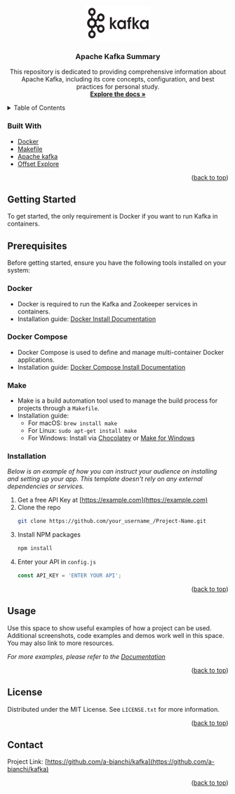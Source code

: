 <div id="top"></div>


<!-- PROJECT LOGO -->
<br />
<div align="center">
  <a href="https://github.com/a-bianchi/kafka">
    <img src="images/logo.png" alt="Logo" width="150" height="80">
  </a>

  <h3 align="center">Apache Kafka Summary</h3>

  <p align="center">
    This repository is dedicated to providing comprehensive information about Apache Kafka, including its core concepts, configuration, and best practices for personal study.
    <br />
    <a href="https://github.com/a-bianchi/kafka"><strong>Explore the docs »</strong></a>
    <br />
  </p>
</div>



<!-- TABLE OF CONTENTS -->
<details>
  <summary>Table of Contents</summary>
  <ol>
    <li>
      <a href="#about-the-project">About The Repository</a>
      <ul>
        <li><a href="#built-with">Built With</a></li>
      </ul>
    </li>
    <li>
      <a href="#getting-started">Getting Started</a>
      <ul>
        <li><a href="#prerequisites">Prerequisites</a></li>
        <li><a href="#installation">Installation</a></li>
      </ul>
    </li>
    <li><a href="https://github.com/a-bianchi/kafka/blob/master/WHAT_IS_KAFKA_EN.md">What is apache Kafka?</a></li>
	<li><a href="https://github.com/a-bianchi/kafka/blob/master/WHAT_IS_KAFKA_ES.md">Que es apache Kafka?</a></li>
  <li><a href="https://github.com/a-bianchi/kafka/tree/master/implementation-example/kafka-twitter-nestjs">Example with Nestjs</a></li>
    <li><a href="#contact">Contact</a></li>
  </ol>
</details>


### Built With

* [Docker](https://www.docker.com/)
* [Makefile](https://www.gnu.org/software/make/manual/make.html)
* [Apache kafka](https://kafka.apache.org/)
* [Offset Explore](https://www.kafkatool.com/)

<p align="right">(<a href="#top">back to top</a>)</p>



<!-- GETTING STARTED -->
## Getting Started

To get started, the only requirement is Docker if you want to run Kafka in containers.

## Prerequisites

Before getting started, ensure you have the following tools installed on your system:

### Docker
- Docker is required to run the Kafka and Zookeeper services in containers.
- Installation guide: [Docker Install Documentation](https://docs.docker.com/get-docker/)

### Docker Compose
- Docker Compose is used to define and manage multi-container Docker applications.
- Installation guide: [Docker Compose Install Documentation](https://docs.docker.com/compose/install/)

### Make
- Make is a build automation tool used to manage the build process for projects through a `Makefile`.
- Installation guide:
    - For macOS: `brew install make`
    - For Linux: `sudo apt-get install make`
    - For Windows: Install via [Chocolatey](https://chocolatey.org/packages/make) or [Make for Windows](http://gnuwin32.sourceforge.net/packages/make.htm)


### Installation

_Below is an example of how you can instruct your audience on installing and setting up your app. This template doesn't rely on any external dependencies or services._

1. Get a free API Key at [https://example.com](https://example.com)
2. Clone the repo
   ```sh
   git clone https://github.com/your_username_/Project-Name.git
   ```
3. Install NPM packages
   ```sh
   npm install
   ```
4. Enter your API in `config.js`
   ```js
   const API_KEY = 'ENTER YOUR API';
   ```

<p align="right">(<a href="#top">back to top</a>)</p>



<!-- USAGE EXAMPLES -->
## Usage

Use this space to show useful examples of how a project can be used. Additional screenshots, code examples and demos work well in this space. You may also link to more resources.

_For more examples, please refer to the [Documentation](https://example.com)_

<p align="right">(<a href="#top">back to top</a>)</p>








<!-- LICENSE -->
## License

Distributed under the MIT License. See `LICENSE.txt` for more information.

<p align="right">(<a href="#top">back to top</a>)</p>



<!-- CONTACT -->
## Contact

Project Link: [https://github.com/a-bianchi/kafka](https://github.com/a-bianchi/kafka)

<p align="right">(<a href="#top">back to top</a>)</p>



<!-- MARKDOWN LINKS & IMAGES -->
[license-url]: https://github.com/a-bianchi/kafka/blob/master/LICENSE.txt
[linkedin-url]: https://linkedin.com/in/alejobianchi
[product-screenshot]: images/screenshot.png
